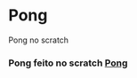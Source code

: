 # Pong
Pong no scratch

### Pong feito no scratch [Pong](https://scratch.mit.edu/projects/1102759878/)
